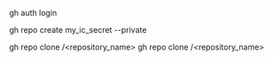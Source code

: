 gh auth login


gh repo create my_ic_secret --private


gh repo clone <owner>/<repository_name>
gh repo clone <owner>/<repository_name>
